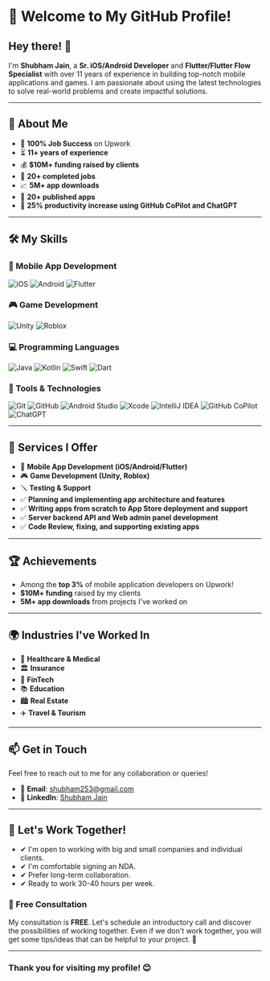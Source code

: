 # 🌟 Welcome to My GitHub Profile!

## Hey there! 👋

I'm **Shubham Jain**, a **Sr. iOS/Android Developer** and **Flutter/Flutter Flow Specialist** with over 11 years of experience in building top-notch mobile applications and games. I am passionate about using the latest technologies to solve real-world problems and create impactful solutions.

---

## 🚀 About Me

- 💼 **100% Job Success** on Upwork
- ⏳ **11+ years of experience**
- 💰 **$10M+ funding raised by clients**
- 📱 **20+ completed jobs**
- 📈 **5M+ app downloads**
- 🚀 **20+ published apps**
- 🔧 **25% productivity increase using GitHub CoPilot and ChatGPT**

---

## 🛠️ My Skills

### 📱 Mobile App Development
![iOS](https://img.shields.io/badge/iOS-000000?style=for-the-badge&logo=ios&logoColor=white)
![Android](https://img.shields.io/badge/Android-3DDC84?style=for-the-badge&logo=android&logoColor=white)
![Flutter](https://img.shields.io/badge/Flutter-02569B?style=for-the-badge&logo=flutter&logoColor=white)

### 🎮 Game Development
![Unity](https://img.shields.io/badge/Unity-000000?style=for-the-badge&logo=unity&logoColor=white)
![Roblox](https://img.shields.io/badge/Roblox-000000?style=for-the-badge&logo=roblox&logoColor=white)

### 💻 Programming Languages
![Java](https://img.shields.io/badge/Java-007396?style=for-the-badge&logo=java&logoColor=white)
![Kotlin](https://img.shields.io/badge/Kotlin-0095D5?style=for-the-badge&logo=kotlin&logoColor=white)
![Swift](https://img.shields.io/badge/Swift-FA7343?style=for-the-badge&logo=swift&logoColor=white)
![Dart](https://img.shields.io/badge/Dart-0175C2?style=for-the-badge&logo=dart&logoColor=white)

### 🔧 Tools & Technologies
![Git](https://img.shields.io/badge/Git-F05032?style=for-the-badge&logo=git&logoColor=white)
![GitHub](https://img.shields.io/badge/GitHub-181717?style=for-the-badge&logo=github&logoColor=white)
![Android Studio](https://img.shields.io/badge/Android_Studio-3DDC84?style=for-the-badge&logo=android-studio&logoColor=white)
![Xcode](https://img.shields.io/badge/Xcode-007ACC?style=for-the-badge&logo=xcode&logoColor=white)
![IntelliJ IDEA](https://img.shields.io/badge/IntelliJ_IDEA-000000?style=for-the-badge&logo=intellij-idea&logoColor=white)
![GitHub CoPilot](https://img.shields.io/badge/GitHub_CoPilot-181717?style=for-the-badge&logo=github&logoColor=white)
![ChatGPT](https://img.shields.io/badge/ChatGPT-34A853?style=for-the-badge&logo=openai&logoColor=white)

---

## 🌟 Services I Offer

- 📱 **Mobile App Development (iOS/Android/Flutter)**
- 🎮 **Game Development (Unity, Roblox)**
- 🪛 **Testing & Support**
- ✅ **Planning and implementing app architecture and features**
- ✅ **Writing apps from scratch to App Store deployment and support**
- ✅ **Server backend API and Web admin panel development**
- ✅ **Code Review, fixing, and supporting existing apps**

---

## 🏆 Achievements

- Among the **top 3%** of mobile application developers on Upwork!
- **$10M+ funding** raised by my clients
- **5M+ app downloads** from projects I've worked on

---

## 🌍 Industries I've Worked In

- 🏥 **Healthcare & Medical**
- 🏛️ **Insurance**
- 🚀 **FinTech**
- 📚 **Education**
- 🏙️ **Real Estate**
- ✈️ **Travel & Tourism**

---

## 📫 Get in Touch

Feel free to reach out to me for any collaboration or queries!

- 📧 **Email**: [shubham253@gmail.com](mailto:shubham253@gmail.com)
- 🔗 **LinkedIn**: [Shubham Jain](https://www.linkedin.com/in/er-shubham-jain/)

---

## 🚀 Let's Work Together!

- ✔ I'm open to working with big and small companies and individual clients.
- ✔ I'm comfortable signing an NDA.
- ✔ Prefer long-term collaboration.
- ✔ Ready to work 30-40 hours per week.

### 💬 Free Consultation

My consultation is **FREE**. Let's schedule an introductory call and discover the possibilities of working together. Even if we don't work together, you will get some tips/ideas that can be helpful to your project. 🙌

---

### Thank you for visiting my profile! 😊
